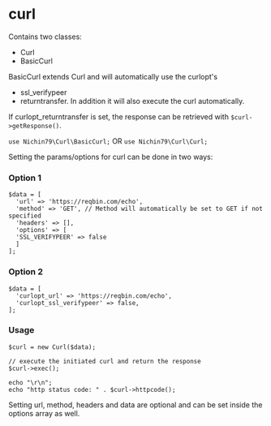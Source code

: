# curl

Contains two classes:

- Curl
- BasicCurl

BasicCurl extends Curl and will automatically use the curlopt's

- ssl_verifypeer
- returntransfer.
  In addition it will also execute the curl automatically.

If curlopt_returntransfer is set, the response can be retrieved with `$curl->getResponse()`.

`use Nichin79\Curl\BasicCurl;`
OR
`use Nichin79\Curl\Curl;`

Setting the params/options for curl can be done in two ways:

### Option 1

```
$data = [
  'url' => 'https://reqbin.com/echo',
  'method' => 'GET', // Method will automatically be set to GET if not specified
  'headers' => [],
  'options' => [
  'SSL_VERIFYPEER' => false
  ]
];
```

### Option 2

```
$data = [
  'curlopt_url' => 'https://reqbin.com/echo',
  'curlopt_ssl_verifypeer' => false,
];
```

### Usage

```
$curl = new Curl($data);

// execute the initiated curl and return the response
$curl->exec();

echo "\r\n";
echo "http status code: " . $curl->httpcode();
```

Setting url, method, headers and data are optional and can be set inside the options array as well.
